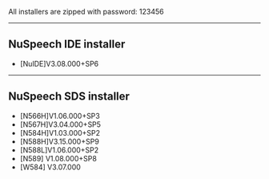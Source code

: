 All installers are zipped with password: 123456

-------------
NuSpeech IDE installer
-------------
- [NuIDE]V3.08.000+SP6

-------------
NuSpeech SDS installer
-------------
- [N566H]V1.06.000+SP3
- [N567H]V3.04.000+SP5
- [N584H]V1.03.000+SP2
- [N588H]V3.15.000+SP9
- [N588L]V1.06.000+SP2
- [N589] V1.08.000+SP8
- [W584] V3.07.000
